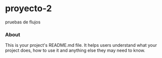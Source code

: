 proyecto-2
==========

pruebas de flujos

### About

This is your project's README.md file. It helps users understand what your
project does, how to use it and anything else they may need to know.
